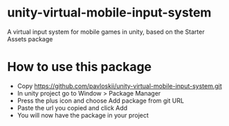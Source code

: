 # unity-virtual-mobile-input-system
A virtual input system for mobile games in unity, based on the Starter Assets package

# How to use this package 
- Copy https://github.com/pavloskii/unity-virtual-mobile-input-system.git
- In unity project go to Window > Package Manager
- Press the plus icon and choose Add package from git URL
- Paste the url you copied and click Add
- You will now have the package in your project
